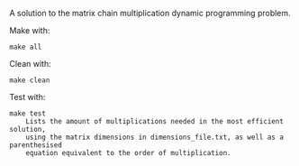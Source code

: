 A solution to the matrix chain multiplication dynamic programming problem. 

Make with:
	
	make all

Clean with:

	make clean

Test with:

	make test
		Lists the amount of multiplications needed in the most efficient solution,
		using the matrix dimensions in dimensions_file.txt, as well as a parenthesised 
		equation equivalent to the order of multiplication.
